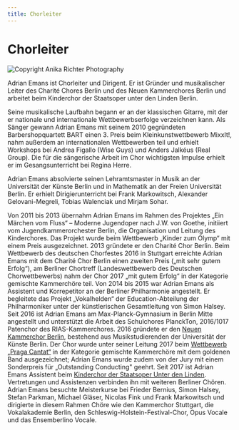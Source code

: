 ```yaml
---
title: Chorleiter
---
```


# Chorleiter

![](/images/fotoshooting/adrian.jpg?classes=img-medium,caption "Copyright Anika Richter Photography")

Adrian Emans ist Chorleiter und Dirigent. Er ist Gründer und musikalischer Leiter des Charité Chores Berlin und des Neuen Kammerchores Berlin und arbeitet beim Kinderchor der Staatsoper unter den Linden Berlin.

Seine musikalische Laufbahn begann er an der klassischen Gitarre, mit der er nationale und internationale Wettbewerbserfolge verzeichnen kann. Als Sänger gewann Adrian Emans mit seinem 2010 gegründeten Barbershopquartett BART einen 3. Preis beim Kleinkunstwettbewerb MixxIt!, nahm außerdem an internationalen Wettbewerben teil und erhielt Workshops bei Andrea Figallo (Wise Guys) und Anders Jalkéus (Real Group). Die für die sängerische Arbeit im Chor wichtigsten Impulse erhielt er im Gesangsunterricht bei Regina Herre.

Adrian Emans absolvierte seinen Lehramtsmaster in Musik an der Universität der Künste Berlin und in Mathematik an der Freien Universität Berlin. Er erhielt Dirigierunterricht bei Frank Markowitsch, Alexander Gelovani-Megreli, Tobias Walenciak und Mirjam Sohar.

Von 2011 bis 2013 übernahm Adrian Emans im Rahmen des Projektes „Ein Märchen vom Fluss“ – Moderne Jugendoper nach J.W. von Goethe, initiiert vom Jugendkammerorchester Berlin, die Organisation und Leitung des Kinderchores. Das Projekt wurde beim Wettbewerb „Kinder zum Olymp“ mit einem Preis ausgezeichnet. 2013 gründete er den Charité Chor Berlin. Beim Wettbewerb des deutschen Chorfestes 2016 in Stuttgart erreichte Adrian Emans mit dem Charité Chor Berlin einen zweiten Preis („mit sehr gutem Erfolg“), am Berliner Chortreff (Landeswettbewerb des Deutschen Chorwettbewerbs) nahm der Chor 2017 „mit gutem Erfolg“ in der Kategorie gemischte Kammerchöre teil. Von 2014 bis 2015 war Adrian Emans als Assistent und Korrepetitor an der Berliner Philharmonie angestellt. Er begleitete das Projekt „Vokalhelden“ der Education-Abteilung der Philharmoniker unter der künstlerischen Gesamtleitung von Simon Halsey. Seit 2016 ist Adrian Emans am Max-Planck-Gymnasium in Berlin Mitte angestellt und unterstützt die Arbeit des Schulchores PlanckTon, 2016/1017 Patenchor des RIAS-Kammerchores. 2016 gründete er den [Neuen Kammerchor Berlin](http://www.neuerkammerchorberlin.de?target=_blank), bestehend aus Musikstudierenden der Universität der Künste Berlin. Der Chor wurde unter seiner Leitung 2017 beim [Wettbewerb „Praga Cantat“](http://www.bohemiafestival.cz/ang/praga-cantat-results-2017.php?target=_blank) in der Kategorie gemischte Kammerchöre mit dem goldenen Band ausgezeichnet; Adrian Emans wurde zudem von der Jury mit einem Sonderpreis für „Outstanding Conducting" geehrt. Seit 2017 ist Adrian Emans Assistent beim [Kinderchor der Staatsoper Unter den Linden](https://www.staatsoper-berlin.de/de/kuenstler/kinderchor-der-staatsoper-unter-den-linden.1487/?target=_blank). Vertretungen und Assistenzen verbinden ihn mit weiteren Berliner Chören.
Adrian Emans besuchte Meisterkurse bei Frieder Bernius, Simon Halsey, Stefan Parkman, Michael Gläser, Nicolas Fink und Frank Markowitsch und dirigierte in diesem Rahmen Chöre wie den Kammerchor Stuttgart, die Vokalakademie Berlin, den Schleswig-Holstein-Festival-Chor, Opus Vocale und das Ensemberlino Vocale. 
